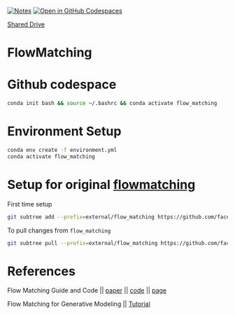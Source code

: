 [![Notes](https://img.shields.io/badge/Keynote-blue?style=flat&logo=slides&logoColor=white&logoSize=amg&color=%23ADADFF)](https://www.icloud.com/keynote/0e5fXZn-TsuniKe6LMa7j-gxw#FlowMatching) [![Open in GitHub Codespaces](https://img.shields.io/badge/Open_in_GitHub_Codespaces-blue?style=flat&logo=github&logoColor=white&logoSize=amg&color=%23222222)](https://codespaces.new/rokmr/FlowMatching?quickstart=1)

[Shared Drive](https://drive.google.com/drive/folders/1ofUpdHjyODpgiXojPMI8qsnqOLADDe-J?usp=sharing)

# FlowMatching

# Github codespace

```bash
conda init bash && source ~/.bashrc && conda activate flow_matching
```

# Environment Setup
```bash
conda env create -f environment.yml
conda activate flow_matching
```

# Setup for original [flowmatching](https://github.com/facebookresearch/flow_matching.git)
First time setup
```bash
git subtree add --prefix=external/flow_matching https://github.com/facebookresearch/flow_matching.git main --squash
```

To pull changes from `flow_matching`
```bash
git subtree pull --prefix=external/flow_matching https://github.com/facebookresearch/flow_matching.git main --squash
```

# References
Flow Matching Guide and Code || [paper](https://arxiv.org/pdf/2412.06264) || [code](https://github.com/facebookresearch/flow_matching) || [page](https://facebookresearch.github.io/flow_matching/)

Flow Matching for Generative Modeling || [Tutorial](https://neurips.cc/virtual/2024/tutorial/99531)
